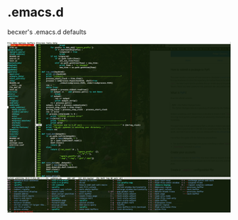 # .emacs.d

becxer's .emacs.d defaults

![alt emacs](https://raw.githubusercontent.com/becxer/.emacs.d/master/emacs_screenshot.png)
